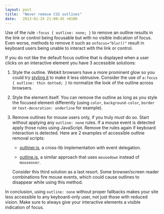 ```yaml
---
layout: post
title:  "Never remove CSS outlines"
date:   2013-01-25 21:00:45 +0100
---
```

Use of the rule `:focus { outline: none; }` to remove an outline results in the link or control being focusable but with no visible indication of focus.
Even worse, methods to remove it such as `onfocus="blur()"` result in keyboard users being unable to interact with the link or control.

If you do not like the default focus outline that is displayed when a user clicks on an interactive element you have 3 accessible solutions:

1. Style the outline. Webkit browsers have a more prominent glow so you could try [styling it] to make it less obtrusive.
   Consider the use of `a:focus { outline: thin dotted; }` to normalize the look of the outline across browsers.

2. Style the element itself. You can remove the outline as long as you style the focused element differently
   (using `color`, `background-color`, `border` or `text-decoration: underline` for example).

3. Remove outlines for mouse users only, if you truly *must* do so.
   Start without applying any `outline: none` rules.
   If a mouse event is detected apply those rules using JavaScript.
   Remove the rules again if keyboard interaction is detected.
   Here are 2 examples of accessible outline removal scripts:

    * [outliner.js], a cross-lib implementation with event delegation.

    * [outline.js], a similar approach that uses `mousedown` instead of `mouseover`.

   Consider this third solution as a last resort. Some browser/screen reader combinations fire mouse events, which could cause outlines to disappear while using this method.

In conclusion, using `outline: none` without proper fallbacks makes your site less accessible to any keyboard-only user, not just those with reduced vision.
Make sure to always give your interactive elements a visible indication of focus.


[styling it]: https://developer.mozilla.org/en-US/docs/Web/CSS/outline
[outliner.js]: https://gist.github.com/2470777
[outline.js]: https://github.com/lindsayevans/outline.js
